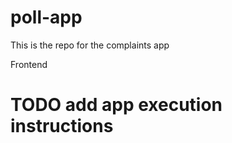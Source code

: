 # poll-app

This is the repo for the complaints app 

Frontend 

# TODO  add app execution instructions
